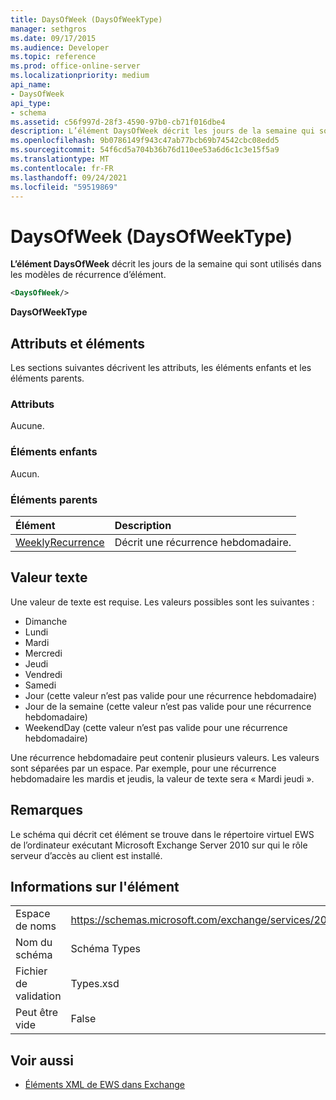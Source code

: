 ```yaml
---
title: DaysOfWeek (DaysOfWeekType)
manager: sethgros
ms.date: 09/17/2015
ms.audience: Developer
ms.topic: reference
ms.prod: office-online-server
ms.localizationpriority: medium
api_name:
- DaysOfWeek
api_type:
- schema
ms.assetid: c56f997d-28f3-4590-97b0-cb71f016dbe4
description: L’élément DaysOfWeek décrit les jours de la semaine qui sont utilisés dans les modèles de récurrence d’élément.
ms.openlocfilehash: 9b0786149f943c47ab77bcb69b74542cbc08edd5
ms.sourcegitcommit: 54f6cd5a704b36b76d110ee53a6d6c1c3e15f5a9
ms.translationtype: MT
ms.contentlocale: fr-FR
ms.lasthandoff: 09/24/2021
ms.locfileid: "59519869"
---
```

# <a name="daysofweek-daysofweektype"></a>DaysOfWeek (DaysOfWeekType)

**L’élément DaysOfWeek** décrit les jours de la semaine qui sont utilisés dans les modèles de récurrence d’élément. 
  
```XML
<DaysOfWeek/>
```

**DaysOfWeekType**

## <a name="attributes-and-elements"></a>Attributs et éléments

Les sections suivantes décrivent les attributs, les éléments enfants et les éléments parents.
  
### <a name="attributes"></a>Attributs

Aucune.
  
### <a name="child-elements"></a>Éléments enfants

Aucun.
  
### <a name="parent-elements"></a>Éléments parents

|**Élément**|**Description**|
|:-----|:-----|
|[WeeklyRecurrence](weeklyrecurrence.md) <br/> |Décrit une récurrence hebdomadaire.  <br/> |
   
## <a name="text-value"></a>Valeur texte

Une valeur de texte est requise. Les valeurs possibles sont les suivantes :
  
- Dimanche    
- Lundi    
- Mardi    
- Mercredi    
- Jeudi    
- Vendredi    
- Samedi    
- Jour (cette valeur n’est pas valide pour une récurrence hebdomadaire)    
- Jour de la semaine (cette valeur n’est pas valide pour une récurrence hebdomadaire)    
- WeekendDay (cette valeur n’est pas valide pour une récurrence hebdomadaire)
    
Une récurrence hebdomadaire peut contenir plusieurs valeurs. Les valeurs sont séparées par un espace. Par exemple, pour une récurrence hebdomadaire les mardis et jeudis, la valeur de texte sera « Mardi jeudi ».
  
## <a name="remarks"></a>Remarques

Le schéma qui décrit cet élément se trouve dans le répertoire virtuel EWS de l’ordinateur exécutant Microsoft Exchange Server 2010 sur qui le rôle serveur d’accès au client est installé.
  
## <a name="element-information"></a>Informations sur l'élément

|||
|:-----|:-----|
|Espace de noms  <br/> |https://schemas.microsoft.com/exchange/services/2006/types  <br/> |
|Nom du schéma  <br/> |Schéma Types  <br/> |
|Fichier de validation  <br/> |Types.xsd  <br/> |
|Peut être vide  <br/> |False  <br/> |
   
## <a name="see-also"></a>Voir aussi

- [Éléments XML de EWS dans Exchange](ews-xml-elements-in-exchange.md)

